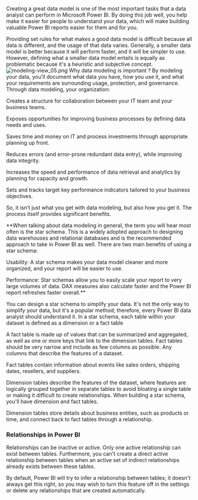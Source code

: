 Creating a great data model is one of the most important tasks that a data analyst can perform in Microsoft Power BI. By doing this job well, you help make it easier for people to understand your data, which will make building valuable Power BI reports easier for them and for you.

Providing set rules for what makes a good data model is difficult because all data is different, and the usage of that data varies. Generally, a smaller data model is better because it will perform faster, and it will be simpler to use. However, defining what a smaller data model entails is equally as problematic because it's a heuristic and subjective concept.
![modeling-view_05.png](https://dphi-live.s3.amazonaws.com/media_uploads/modeling-view_05_36b50128b1b945e8a0b099bfc3bc197f.png)
Why data modeling is important ?
By modeling your data, you’ll document what data you have, how you use it, and what your requirements are surrounding usage, protection, and governance. Through data modeling, your organization:

Creates a structure for collaboration between your IT team and your business teams.

Exposes opportunities for improving business processes by defining data needs and uses.

Saves time and money on IT and process investments through appropriate planning up front.

Reduces errors (and error-prone redundant data entry), while improving data integrity.

Increases the speed and performance of data retrieval and analytics by planning for capacity and growth.

Sets and tracks target key performance indicators tailored to your business objectives.

So, it isn’t just what you get with data modeling, but also how you get it. The process itself provides significant benefits.


**When talking about data modeling in general, the term you will hear most often is the star schema. This is a widely adopted approach to designing data warehouses and relational databases and is the recommended approach to take in Power BI as well.  There are two main benefits of using a star schema:

Usability: A star schema makes your data model cleaner and more organized, and your report will be easier to use.

Performance: Star schemas allow you to easily scale your report to very large volumes of data. DAX measures also calculate faster and the Power BI report refreshes faster overall.**


You can design a star schema to simplify your data. It's not the only way to simplify your data, but it's a popular method; therefore, every Power BI data analyst should understand it. In a star schema, each table within your dataset is defined as a dimension or a fact table

A fact table is made up of values that can be summarized and aggregated, as well as one or more keys that link to the dimension tables. Fact tables should be very narrow and include as few columns as possible. Any columns that describe the features of a dataset.

Fact tables contain information about events like sales orders, shipping dates, resellers, and suppliers.

Dimension tables describe the features of the dataset, where features are logically grouped together in separate tables to avoid bloating a single table or making it difficult to create relationships.
When building a star schema, you'll have dimension and fact tables.

Dimension tables store details about business entities, such as products or time, and connect back to fact tables through a relationship.

### Relationships in Power BI

Relationships can be inactive or active. Only one active relationship can exist between tables. Furthermore, you can't create a direct active relationship between tables when an active set of indirect relationships already exists between these tables.

By default, Power BI will try to infer a relationship between tables; it doesn't always get this right, so you may wish to turn this feature off in the settings or delete any relationships that are created automatically.